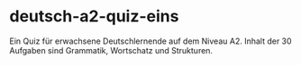 # deutsch-a2-quiz-eins
Ein Quiz für erwachsene Deutschlernende auf dem Niveau A2.
Inhalt der 30 Aufgaben sind Grammatik, Wortschatz und Strukturen.

